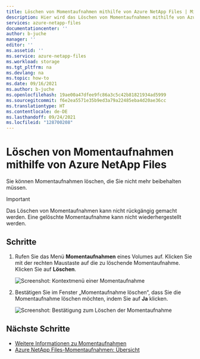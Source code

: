 ```yaml
---
title: Löschen von Momentaufnahmen mithilfe von Azure NetApp Files | Microsoft-Dokumentation
description: Hier wird das Löschen von Momentaufnahmen mithilfe von Azure NetApp Files beschrieben.
services: azure-netapp-files
documentationcenter: ''
author: b-juche
manager: ''
editor: ''
ms.assetid: ''
ms.service: azure-netapp-files
ms.workload: storage
ms.tgt_pltfrm: na
ms.devlang: na
ms.topic: how-to
ms.date: 09/16/2021
ms.author: b-juche
ms.openlocfilehash: 19ae00a47dfee9fc86a3c5c42b81821934ad5999
ms.sourcegitcommit: f6e2ea5571e35b9ed3a79a22485eba4d20ae36cc
ms.translationtype: HT
ms.contentlocale: de-DE
ms.lasthandoff: 09/24/2021
ms.locfileid: "128700208"
---
```

# <a name="delete-snapshots-using-azure-netapp-files"></a>Löschen von Momentaufnahmen mithilfe von Azure NetApp Files 

Sie können Momentaufnahmen löschen, die Sie nicht mehr beibehalten müssen. 

> [!IMPORTANT]
> Das Löschen von Momentaufnahmen kann nicht rückgängig gemacht werden. Eine gelöschte Momentaufnahme kann nicht wiederhergestellt werden. 

## <a name="steps"></a>Schritte

1. Rufen Sie das Menü **Momentaufnahmen** eines Volumes auf. Klicken Sie mit der rechten Maustaste auf die zu löschende Momentaufnahme. Klicken Sie auf **Löschen**.

    ![Screenshot: Kontextmenü einer Momentaufnahme](../media/azure-netapp-files/snapshot-right-click-menu.png) 

2. Bestätigen Sie im Fenster „Momentaufnahme löschen“, dass Sie die Momentaufnahme löschen möchten, indem Sie auf **Ja** klicken. 

    ![Screenshot: Bestätigung zum Löschen der Momentaufnahme](../media/azure-netapp-files/snapshot-confirm-delete.png)  

## <a name="next-steps"></a>Nächste Schritte

* [Weitere Informationen zu Momentaufnahmen](snapshots-introduction.md)
* [Azure NetApp Files-Momentaufnahmen: Übersicht](https://anfcommunity.com/2021/01/31/azure-netapp-files-snapshot-overview/)